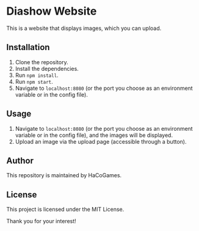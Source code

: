 # Diashow Website

This is a website that displays images, which you can upload.

## Installation

1. Clone the repository.
2. Install the dependencies.
3. Run `npm install`.
4. Run `npm start`.
5. Navigate to `localhost:8080` (or the port you choose as an environment variable or in the config file).

## Usage

1. Navigate to `localhost:8080` (or the port you choose as an environment variable or in the config file), and the images will be displayed.
2. Upload an image via the upload page (accessible through a button).

## Author

This repository is maintained by HaCoGames.

## License

This project is licensed under the MIT License.

Thank you for your interest!
